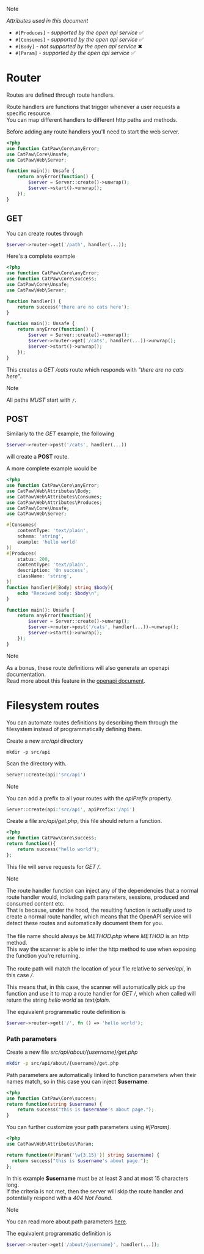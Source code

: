 > [!NOTE]
> _Attributes used in this document_
> - `#[Produces]` - _supported by the open api service_ ✅
> - `#[Consumes]` - _supported by the open api service_ ✅
> - `#[Body]` - _not supported by the open api service_ ✖
> - `#[Param]` - _supported by the open api service_ ✅

# Router

Routes are defined through route handlers.

Route handlers are functions that trigger whenever a user requests a specific resource.\
You can map different handlers to different http paths and methods.

Before adding any route handlers you'll need to start the web server.


```php
<?php
use function CatPaw\Core\anyError;
use CatPaw\Core\Unsafe;
use CatPaw\Web\Server;

function main(): Unsafe {
    return anyError(function() {
        $server = Server::create()->unwrap();
        $server->start()->unwrap();
    });
}
```

## GET

You can create routes through
```php
$server->router->get('/path', handler(...));
```

Here's a complete example

```php
<?php
use function CatPaw\Core\anyError;
use function CatPaw\Core\success;
use CatPaw\Core\Unsafe;
use CatPaw\Web\Server;

function handler() {
    return success('there are no cats here');
}

function main(): Unsafe {
    return anyError(function() {
        $server = Server::create()->unwrap();
        $server->router->get('/cats', handler(...))->unwrap();
        $server->start()->unwrap();
    });
}
```

This creates a _GET /cats_ route which responds with _"there are no cats here"_.

> [!NOTE]
> All paths _MUST_ start with `/`.

## POST

Similarly to the _GET_ example, the following

```php
$server->router->post('/cats', handler(...))
```
will create a **POST** route.

A more complete example would be

```php
<?php
use function CatPaw\Core\anyError;
use CatPaw\Web\Attributes\Body;
use CatPaw\Web\Attributes\Consumes;
use CatPaw\Web\Attributes\Produces;
use CatPaw\Core\Unsafe;
use CatPaw\Web\Server;

#[Consumes(
    contentType: 'text/plain',
    schema: 'string',
    example: 'hello world'
)]
#[Produces(
    status: 200,
    contentType: 'text/plain',
    description: 'On success',
    className: 'string',
)]
function handler(#[Body] string $body){
    echo "Received body: $body\n";
}

function main(): Unsafe {
    return anyError(function(){
        $server = Server::create()->unwrap();
        $server->router->post('/cats', handler(...))->unwrap();
        $server->start()->unwrap();
    });
}
```


> [!NOTE]
> As a bonus, these route definitions will also generate an openapi documentation.\
> Read more about this feature in the [openapi document](./18.open-api.md).

# Filesystem routes

You can automate routes definitions by describing them through the filesystem instead of programmatically defining them.

Create a new _src/api_ directory
```shell
mkdir -p src/api
```
Scan the directory with.
```php
Server::create(api:'src/api')
```
> [!NOTE]
> You can add a prefix to all your routes with the _apiPrefix_ property.
> ```php
> Server::create(api:'src/api', apiPrefix:'/api')
> ```

Create a file _src/api/get.php_, this file should return a function.

```php
<?php
use function CatPaw\Core\success;
return function(){
    return success("hello world");
};
```

This file will serve requests for _GET /_.

> [!NOTE]
> The route handler function can inject any of the dependencies
> that a normal route handler would, including path parameters,
> sessions, produced and consumed content etc.\
> That is because, under the hood, the resulting function is actually
> used to create a normal route handler, which means that the
> OpenAPI service will detect these routes and automatically document
> them for you.\
> \
> The file name should always be _METHOD.php_ where _METHOD_ is an http method.\
> This way the scanner is able to infer the http method to use
> when exposing the function you're returning.\
> \
> The route path will match the location of your file relative to _server/api_, in this case _/_.
>
> This means that, in this case, the scanner will automatically pick up the function and use it to map a route handler
> for _GET /_, which when called will return the string _hello world_ as _text/plain_.

The equivalent programmatic route definition is

```php
$server->router->get('/', fn () => 'hello world');
```

### Path parameters

Create a new file _src/api/about/{username}/get.php_

```sh
mkdir -p src/api/about/{username}/get.php
```

Path parameters are automatically linked to function parameters when their names match, so in this case you can inject **$username**.
```php
<?php
use function CatPaw\Core\success;
return function(string $username) {
    return success("this is $username's about page.");
}
```

You can further customize your path parameters using _#[Param]_.
```php
<?php
use CatPaw\Web\Attributes\Param;

return function(#[Param('\w{3,15}')] string $username) {
  return success("this is $username's about page.");
};
```
In this example **$username** must be at least 3 and at most 15 characters long.\
If the criteria is not met, then the server will skip the route handler and potentially respond with
a _404 Not Found_.

> [!NOTE]
> You can read more about path parameters [here](./2.path-parameters.md).

The equivalent programmatic definition is

```php
$server->router->get('/about/{username}', handler(...));
```
